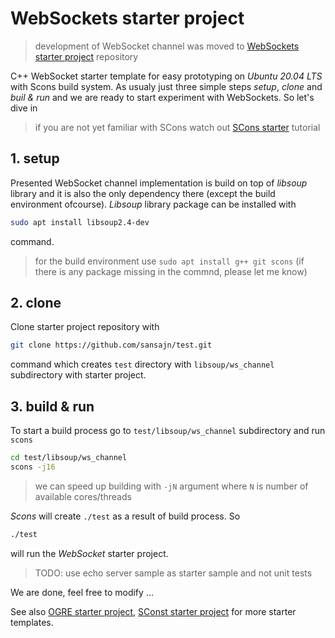 # WebSockets starter project

> development of WebSocket channel was moved to [WebSockets starter project][websocket-starter] repository

C++ WebSocket starter template for easy prototyping on *Ubuntu 20.04 LTS* with Scons build system. As usualy just three simple steps *setup*, *clone* and *buil & run* and we are ready to start experiment with WebSockets. So let's dive in

> if you are not yet familiar with SCons watch out [SCons starter][scons-starter] tutorial

## 1. setup

Presented WebSocket channel implementation is build on top of *libsoup* library and it is also the only dependency there (except the build environment ofcourse). *Libsoup* library package can be installed with

```bash
sudo apt install libsoup2.4-dev
```

command.

> for the build environment use `sudo apt install g++ git scons` (if there is any package missing in the commnd, please let me know)


## 2. clone

Clone starter project repository with

```bash
git clone https://github.com/sansajn/test.git
```

command which creates `test` directory with `libsoup/ws_channel` subdirectory with starter project.


## 3. build & run

To start a build process go to `test/libsoup/ws_channel` subdirectory and run `scons`

```bash
cd test/libsoup/ws_channel
scons -j16
```

> we can speed up building with `-jN` argument where `N` is number of available cores/threads

*Scons* will create `./test` as a result of build process. So

```bash
./test
```

will run the *WebSocket* starter project.


> TODO: use echo server sample as starter sample and not unit tests

We are done, feel free to modify ...

See also [OGRE starter project][OGRE-starter], [SConst starter project][scons-starter] for more starter templates. 

[OGRE-starter]: https://github.com/sansajn/ogre-linux-starter
[scons-starter]: https://github.com/sansajn/scons-starter
[websocket-starter]: ]https://github.com/sansajn/websocket-starter
